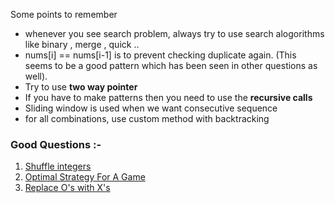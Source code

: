 Some points to remember

* whenever you see search problem, always try to use search alogorithms like binary , merge , quick ..
* nums[i] == nums[i-1] is to prevent checking duplicate again. (This seems to be a good pattern which has been seen in other questions as well).
* Try to use **two way pointer**
* If you have to make patterns then you need to use the **recursive calls**
* Sliding window is used when we want consecutive sequence
* for all combinations, use custom method with backtracking

### Good Questions :-
1. [Shuffle integers](./GeeksForGeeks/Shuffle%20integers/readme.md)
2. [Optimal Strategy For A Game](./GeeksForGeeks/Optimal%20Strategy%20For%20A%20Game/readme.md)
3. [Replace O's with X's](./GeeksForGeeks/Replace%20O's%20with%20X's/)